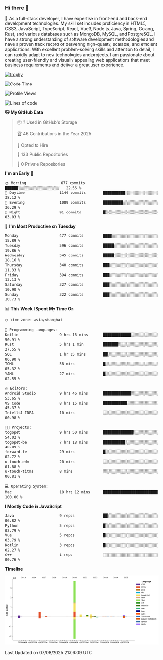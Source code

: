 ### Hi there 👋

🌱 As a full-stack developer, I have expertise in front-end and back-end development technologies. My skill set includes proficiency in HTML5, CSS3, JavaScript, TypeScript, React, Vue3, Node.js, Java, Spring, Golang, Rust, and various databases such as MongoDB, MySQL, and PostgreSQL. I have a strong understanding of software development methodologies and have a proven track record of delivering high-quality, scalable, and efficient applications. With excellent problem-solving skills and attention to detail, I can rapidly adapt to new technologies and projects. I am passionate about creating user-friendly and visually appealing web applications that meet business requirements and deliver a great user experience.

[![trophy](https://github-profile-trophy.vercel.app/?username=elton&rank=SECRET,SSS,SS,S,AAA,AA,A&theme=onedark&no-frame=true&margin-w=10)](https://github.com/ryo-ma/github-profile-trophy)

<!--START_SECTION:waka-->
![Code Time](http://img.shields.io/badge/Code%20Time-1%2C844%20hrs%2018%20mins-blue)

![Profile Views](http://img.shields.io/badge/Profile%20Views-1-blue)

![Lines of code](https://img.shields.io/badge/From%20Hello%20World%20I%27ve%20Written-5.8%20million%20lines%20of%20code-blue)

**🐱 My GitHub Data** 

> 📦 ? Used in GitHub's Storage 
 > 
> 🏆 46 Contributions in the Year 2025
 > 
> 💼 Opted to Hire
 > 
> 📜 133 Public Repositories 
 > 
> 🔑 0 Private Repositories 
 > 
**I'm an Early 🐤** 

```text
🌞 Morning                677 commits         ██████░░░░░░░░░░░░░░░░░░░   22.56 % 
🌆 Daytime                1144 commits        ██████████░░░░░░░░░░░░░░░   38.12 % 
🌃 Evening                1089 commits        █████████░░░░░░░░░░░░░░░░   36.29 % 
🌙 Night                  91 commits          █░░░░░░░░░░░░░░░░░░░░░░░░   03.03 % 
```
📅 **I'm Most Productive on Tuesday** 

```text
Monday                   477 commits         ████░░░░░░░░░░░░░░░░░░░░░   15.89 % 
Tuesday                  596 commits         █████░░░░░░░░░░░░░░░░░░░░   19.86 % 
Wednesday                545 commits         █████░░░░░░░░░░░░░░░░░░░░   18.16 % 
Thursday                 340 commits         ███░░░░░░░░░░░░░░░░░░░░░░   11.33 % 
Friday                   394 commits         ███░░░░░░░░░░░░░░░░░░░░░░   13.13 % 
Saturday                 327 commits         ███░░░░░░░░░░░░░░░░░░░░░░   10.90 % 
Sunday                   322 commits         ███░░░░░░░░░░░░░░░░░░░░░░   10.73 % 
```


📊 **This Week I Spent My Time On** 

```text
🕑︎ Time Zone: Asia/Shanghai

💬 Programming Languages: 
Kotlin                   9 hrs 16 mins       █████████████░░░░░░░░░░░░   50.91 % 
Rust                     5 hrs 1 min         ███████░░░░░░░░░░░░░░░░░░   27.55 % 
SQL                      1 hr 15 mins        ██░░░░░░░░░░░░░░░░░░░░░░░   06.90 % 
TOML                     58 mins             █░░░░░░░░░░░░░░░░░░░░░░░░   05.32 % 
YAML                     27 mins             █░░░░░░░░░░░░░░░░░░░░░░░░   02.55 % 

🔥 Editors: 
Android Studio           9 hrs 46 mins       █████████████░░░░░░░░░░░░   53.65 % 
VS Code                  8 hrs 15 mins       ███████████░░░░░░░░░░░░░░   45.37 % 
IntelliJ IDEA            10 mins             ░░░░░░░░░░░░░░░░░░░░░░░░░   00.98 % 

🐱‍💻 Projects: 
togopet                  9 hrs 50 mins       ██████████████░░░░░░░░░░░   54.02 % 
togopet-be               7 hrs 18 mins       ██████████░░░░░░░░░░░░░░░   40.09 % 
forward-fe               29 mins             █░░░░░░░░░░░░░░░░░░░░░░░░   02.72 % 
u-touch-edm              20 mins             ░░░░░░░░░░░░░░░░░░░░░░░░░   01.88 % 
u-touch-titms            8 mins              ░░░░░░░░░░░░░░░░░░░░░░░░░   00.81 % 

💻 Operating System: 
Mac                      18 hrs 12 mins      █████████████████████████   100.00 % 
```

**I Mostly Code in JavaScript** 

```text
Java                     9 repos             ██░░░░░░░░░░░░░░░░░░░░░░░   06.82 % 
Python                   5 repos             █░░░░░░░░░░░░░░░░░░░░░░░░   03.79 % 
Vue                      5 repos             █░░░░░░░░░░░░░░░░░░░░░░░░   03.79 % 
Kotlin                   3 repos             █░░░░░░░░░░░░░░░░░░░░░░░░   02.27 % 
C++                      1 repo              ░░░░░░░░░░░░░░░░░░░░░░░░░   00.76 % 
```



**Timeline**

![Lines of Code chart](https://raw.githubusercontent.com/elton/elton/main/assets/bar_graph.png)


 Last Updated on 07/08/2025 21:06:09 UTC
<!--END_SECTION:waka-->

<!--
**elton/elton** is a ✨ _special_ ✨ repository because its `README.md` (this file) appears on your GitHub profile.

Here are some ideas to get you started:

- 🔭 I’m currently working on ...
- 🌱 I’m currently learning ...
- 👯 I’m looking to collaborate on ...
- 🤔 I’m looking for help with ...
- 💬 Ask me about ...
- 📫 How to reach me: ...
- 😄 Pronouns: ...
- ⚡ Fun fact: ...
-->

